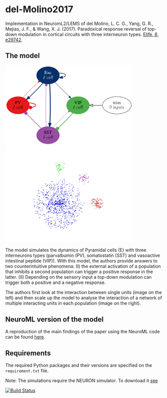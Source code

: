 # del-Molino2017
Implementation in NeuromL2/LEMS of del Molino, L. C. G., Yang, G. R., Mejias, J.
F., & Wang, X. J. (2017). Paradoxical response reversal of top-down modulation
in cortical circuits with three interneuron types. [Elife, 6,
e29742](https://cdn.elifesciences.org/articles/29742/elife-29742-v2.pdf).

## The model
<p float="left">
    <img src="NeuroML/Fig1/Fig1a.png" width="400" />
    <img src="NeuroML/Fig3/RandomPopulationRate_high_baseline.nml36.png" width="400" />
</p>

The model simulates the dynamics of Pyramidal cells (E)
with three interneurons types (parvalbumin (PV), somatostatin (SST) and
vasoactive intestinal peptide (VIP)). With this model, the authors provide
answers to two counterintuitive phenomena: (I) the external activation of a
population that inhibits a second population can trigger a positive response in
the latter. (II) Depending on the sensory input a top-down modulation can
trigger both a positive and a negative response.

The authors first look at the interaction between single units (image on the left)
and then scale up the model to analyse
the interaction of a network of multiple interacting units in each population
(image on the right).

## NeuroML version of the model
<!-- We simulated the population firing rate for a low baseline and high baseline -->
<!-- activity. -->
<!-- More details of how these plots were obtained can be found -->
A reproduction of the main findings of the paper using the NeuroML code can be
found
[here](https://github.com/OpenSourceBrain/del-Molino2017/blob/development/notebooks/delMolino2017.ipynb).

## Requirements
The required Python packages and their versions are specified on the
`requirement.txt` file.

Note: The simulations require the NEURON simulator. To
download it [see](https://www.neuron.yale.edu/neuron/download)

[![Build Status](https://travis-ci.com/OpenSourceBrain/del-Molino2017.svg?branch=master)](https://travis-ci.com/OpenSourceBrain/del-Molino2017)
